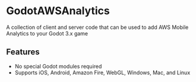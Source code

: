 # GodotAWSAnalytics
A collection of client and server code that can be used to add AWS Mobile Analytics to your Godot 3.x game

## Features
* No special Godot modules required
* Supports iOS, Android, Amazon Fire, WebGL, Windows, Mac, and Linux

